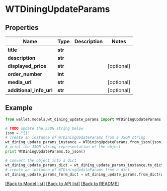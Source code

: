# WTDiningUpdateParams


## Properties

Name | Type | Description | Notes
------------ | ------------- | ------------- | -------------
**title** | **str** |  | 
**description** | **str** |  | 
**displayed_price** | **str** |  | [optional] 
**order_number** | **int** |  | 
**media_url** | **str** |  | [optional] 
**additional_info_url** | **str** |  | [optional] 

## Example

```python
from wallet.models.wt_dining_update_params import WTDiningUpdateParams

# TODO update the JSON string below
json = "{}"
# create an instance of WTDiningUpdateParams from a JSON string
wt_dining_update_params_instance = WTDiningUpdateParams.from_json(json)
# print the JSON string representation of the object
print WTDiningUpdateParams.to_json()

# convert the object into a dict
wt_dining_update_params_dict = wt_dining_update_params_instance.to_dict()
# create an instance of WTDiningUpdateParams from a dict
wt_dining_update_params_form_dict = wt_dining_update_params.from_dict(wt_dining_update_params_dict)
```
[[Back to Model list]](../README.md#documentation-for-models) [[Back to API list]](../README.md#documentation-for-api-endpoints) [[Back to README]](../README.md)


